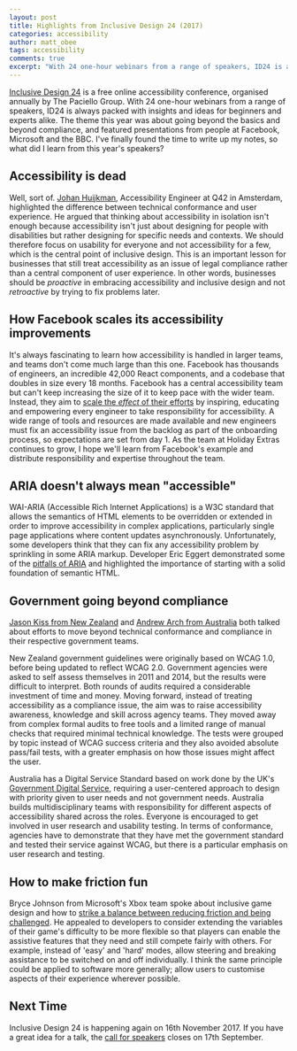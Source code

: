```yaml
---
layout: post
title: Highlights from Inclusive Design 24 (2017)
categories: accessibility
author: matt_obee
tags: accessibility
comments: true
excerpt: "With 24 one-hour webinars from a range of speakers, ID24 is always packed with insights and ideas for beginners and experts alike. The theme this year was about going beyond the basics and beyond compliance, and featured presentations from people at Facebook, Microsoft and the BBC."
---
```


[Inclusive Design 24](http://www.inclusivedesign24.org/) is a free online accessibility conference, organised annually by The Paciello Group. With 24 one-hour webinars from a range of speakers, ID24 is always packed with insights and ideas for beginners and experts alike. The theme this year was about going beyond the basics and beyond compliance, and featured presentations from people at Facebook, Microsoft and the BBC. I've finally found the time to write up my notes, so what did I learn from this year's speakers?

## Accessibility is dead
Well, sort of. [Johan Huijkman](https://www.youtube.com/watch?v=7Ut5NvshO6w), Accessibility Engineer at Q42 in Amsterdam, highlighted the difference between technical conformance and user experience. He argued that thinking about accessibility in isolation isn't enough because accessibility isn't just about designing for people with disabilities but rather designing for specific needs and contexts. We should therefore focus on usability for everyone and not accessibility for a few, which is the central point of inclusive design. This is an important lesson for businesses that still treat accessibility as an issue of legal compliance rather than a central component of user experience. In other words, businesses should be _proactive_ in embracing accessibility and inclusive design and not _retroactive_ by trying to fix problems later.

## How Facebook scales its accessibility improvements
It's always fascinating to learn how accessibility is handled in larger teams, and teams don't come much large than this one. Facebook has thousands of engineers, an incredible 42,000 React components, and a codebase that doubles in size every 18 months. Facebook has a central accessibility team but can't keep increasing the size of it to keep pace with the wider team. Instead, they aim to [scale the _effect_ of their efforts](https://www.youtube.com/watch?v=vmA4TS3IbVQ) by inspiring, educating and empowering every engineer to take responsibility for accessibility. A wide range of tools and resources are made available and new engineers must fix an accessibility issue from the backlog as part of the onboarding process, so expectations are set from day 1. As the team at Holiday Extras continues to grow, I hope we'll learn from Facebook's example and distribute responsibility and expertise throughout the team.

## ARIA doesn't always mean "accessible"
WAI-ARIA (Accessible Rich Internet Applications) is a W3C standard that allows the semantics of HTML elements to be overridden or extended in order to improve accessibility in complex applications, particularly single page applications where content updates asynchronously. Unfortunately, some developers think that they can fix any accessibility problem by sprinkling in some ARIA markup. Developer Eric Eggert demonstrated some of the [pitfalls of ARIA](https://www.youtube.com/watch?v=4bH57rWPnYo) and highlighted the importance of starting with a solid foundation of semantic HTML.

## Government going beyond compliance
[Jason Kiss from New Zealand](https://www.youtube.com/watch?v=xFbX4QgPFvs) and [Andrew Arch from Australia](https://www.youtube.com/watch?v=A2emdjBHkyY) both talked about efforts to move beyond technical conformance and compliance in their respective government teams.

New Zealand government guidelines were originally based on WCAG 1.0, before being updated to reflect WCAG 2.0. Government agencies were asked to self assess themselves in 2011 and 2014, but the results were difficult to interpret. Both rounds of audits required a considerable investment of time and money. Moving forward, instead of treating accessibility as a compliance issue, the aim was to raise accessibility awareness, knowledge and skill across agency teams. They moved away from complex formal audits to free tools and a limited range of manual checks that required minimal technical knowledge. The tests were grouped by topic instead of WCAG success criteria and they also avoided absolute pass/fail tests, with a greater emphasis on how those issues might affect the user.

Australia has a Digital Service Standard based on work done by the UK's [Government Digital Service](https://www.gov.uk/service-manual/service-standard), requiring a user-centered approach to design with priority given to user needs and not government needs. Australia builds multidisciplinary teams with responsibility for different aspects of accessibility shared across the roles. Everyone is encouraged to get involved in user research and usability testing. In terms of conformance, agencies have to demonstrate that they have met the government standard and tested their service against WCAG, but there is a particular emphasis on user research and testing.

## How to make friction fun
Bryce Johnson from Microsoft's Xbox team spoke about inclusive game design and how to [strike a balance between reducing friction and being challenged](https://www.youtube.com/watch?v=Zw7aou8ldwA). He appealed to developers to consider extending the variables of their game's difficulty to be more flexible so that players can enable the assistive features that they need and still compete fairly with others. For example, instead of 'easy' and 'hard' modes, allow steering and breaking assistance to be switched on and off individually. I think the same principle could be applied to software more generally; allow users to customise aspects of their experience wherever possible.

## Next Time
Inclusive Design 24 is happening again on 16th November 2017. If you have a great idea for a talk, the [call for speakers](https://docs.google.com/forms/d/e/1FAIpQLSdj4I13oOtGQaWGqQ-wuk4USdQkml6aR2Tc_Dm_z7IIcTwgWQ/viewform) closes on 17th September.
